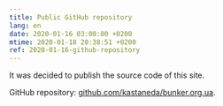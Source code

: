 ```yaml
---
title: Public GitHub repository
lang: en
date: 2020-01-16 03:00:00 +0200
mtime: 2020-01-18 20:38:51 +0200
ref: 2020-01-16-github-repository
---
```


It was decided to publish the source code of this site.

GitHub repository: [github.com/kastaneda/bunker.org.ua][1].

[1]: https://github.com/kastaneda/bunker.org.ua
